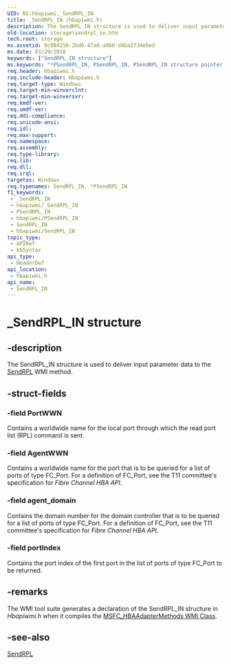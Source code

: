 ```yaml
---
UID: NS:hbapiwmi._SendRPL_IN
title: _SendRPL_IN (hbapiwmi.h)
description: The SendRPL_IN structure is used to deliver input parameter data to the SendRPL WMI method.
old-location: storage\sendrpl_in.htm
tech.root: storage
ms.assetid: 0c084258-2bd6-47a8-a060-d4ba2734ebed
ms.date: 03/29/2018
keywords: ["SendRPL_IN structure"]
ms.keywords: "*PSendRPL_IN, PSendRPL_IN, PSendRPL_IN structure pointer [Storage Devices], SendRPL_IN, SendRPL_IN structure [Storage Devices], _SendRPL_IN, hbapiwmi/PSendRPL_IN, hbapiwmi/SendRPL_IN, storage.sendrpl_in, structs-Fibre_3babb7ed-9d87-4154-b038-8e503750eed4.xml"
req.header: hbapiwmi.h
req.include-header: Hbapiwmi.h
req.target-type: Windows
req.target-min-winverclnt: 
req.target-min-winversvr: 
req.kmdf-ver: 
req.umdf-ver: 
req.ddi-compliance: 
req.unicode-ansi: 
req.idl: 
req.max-support: 
req.namespace: 
req.assembly: 
req.type-library: 
req.lib: 
req.dll: 
req.irql: 
targetos: Windows
req.typenames: SendRPL_IN, *PSendRPL_IN
f1_keywords:
 - _SendRPL_IN
 - hbapiwmi/_SendRPL_IN
 - PSendRPL_IN
 - hbapiwmi/PSendRPL_IN
 - SendRPL_IN
 - hbapiwmi/SendRPL_IN
topic_type:
 - APIRef
 - kbSyntax
api_type:
 - HeaderDef
api_location:
 - hbapiwmi.h
api_name:
 - SendRPL_IN
---
```


# _SendRPL_IN structure


## -description

The SendRPL_IN structure is used to deliver input parameter data to the <a href="/windows-hardware/drivers/storage/sendrpl">SendRPL</a> WMI method.

## -struct-fields

### -field PortWWN

Contains a worldwide name for the local port through which the read port list (RPL) command is sent.

### -field AgentWWN

Contains a worldwide name for the port that is to be queried for a list of ports of type FC_Port. For a definition of FC_Port, see the T11 committee's specification for <i>Fibre Channel HBA API</i>.

### -field agent_domain

Contains the domain number for the domain controller that is to be queried for a list of ports of type FC_Port. For a definition of FC_Port, see the T11 committee's specification for <i>Fibre Channel HBA API</i>.

### -field portIndex

Contains the port index of the first port in the list of ports of type FC_Port to be returned.

## -remarks

The WMI tool suite generates a declaration of the SendRPL_IN structure in <i>Hbapiwmi.h </i>when it compiles the <a href="/windows-hardware/drivers/storage/msfc-hbaadaptermethods-wmi-class">MSFC_HBAAdapterMethods WMI Class</a>.

## -see-also

<a href="/windows-hardware/drivers/storage/sendrpl">SendRPL</a>